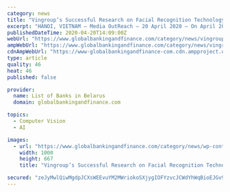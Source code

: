 ```yaml
---
category: news
title: "Vingroup’s Successful Research on Facial Recognition Technology That Can Identify People in Masks"
excerpt: "HANOI, VIETNAM – Media OutReach – 20 April 2020 – On April 20, 2020, VinAI Research, a Vingroup-funded research laboratory, announced its results of a successful study on facial recognition technology that can identify people wearing face protective masks with stable accuracy. VinAI Research has become one of the first units in the ..."
publishedDateTime: 2020-04-20T14:09:00Z
webUrl: "https://www.globalbankingandfinance.com/category/news/vingroups-successful-research-on-facial-recognition-technology-that-can-identify-people-in-masks/"
ampWebUrl: "https://www.globalbankingandfinance.com/category/news/vingroups-successful-research-on-facial-recognition-technology-that-can-identify-people-in-masks/"
cdnAmpWebUrl: "https://www-globalbankingandfinance-com.cdn.ampproject.org/c/s/www.globalbankingandfinance.com/category/news/vingroups-successful-research-on-facial-recognition-technology-that-can-identify-people-in-masks/"
type: article
quality: 46
heat: 46
published: false

provider:
  name: List of Banks in Belarus
  domain: globalbankingandfinance.com

topics:
  - Computer Vision
  - AI

images:
  - url: "https://www.globalbankingandfinance.com/category/news/wp-content/uploads/2019/07/gbafNews28.jpg"
    width: 1000
    height: 667
    title: "Vingroup’s Successful Research on Facial Recognition Technology That Can Identify People in Masks"

secured: "zeJyMwlQiwMgdpJCXsWEEvuYM2MWriokoSXjygIOFYzvcJCWdYhWqBioEJGv9Rm9tloyrXOjj8a+oO1JPQ2i/M0CBrQw2p+d/MsbjTctg1n5lnKk09BmviLiIl2DnbCPv2Xf+HfG03QQ0P6WQY2DI4QOic0f47U/nFzyd21uWCjwWibQY2+Zf6VGfXkUyX3RJgbawKd9WUgWJSkU+5o0UCnPVX6Bt1yW8zD7onMbtYNYu0MtPYhW7B6A04oma5+6K+yf4E6K7RqaxtWw9waPxqCIWJg1AIP3FlYsVXwK04/2EFC3AkofkTqvhDwUVckE;rm1kcJ4oocK9IFMJw58RAw=="
---
```



